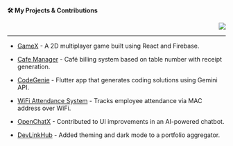 <p align="left">
  <strong>🛠️ My Projects & Contributions</strong>
</p>
<p align="right">
  <a href="https://linkedin.com/in/yourprofile" target="_blank">
    <img src="https://img.shields.io/badge/LinkedIn-blue?style=flat-square&logo=linkedin" />
  </a>
</p>

---

- [GameX](https://github.com/yourusername/gamex) - A 2D multiplayer game built using React and Firebase.

- [Cafe Manager](https://github.com/yourusername/cafe-manager) - Café billing system based on table number with receipt generation.

- [CodeGenie](https://github.com/yourusername/codegenie) - Flutter app that generates coding solutions using Gemini API.

- [WiFi Attendance System](https://github.com/yourusername/wifi-attendance) - Tracks employee attendance via MAC address over WiFi.

- [OpenChatX](https://github.com/otherdev/openchatx) - Contributed to UI improvements in an AI-powered chatbot.

- [DevLinkHub](https://github.com/otherdev/devlinkhub) - Added theming and dark mode to a portfolio aggregator.
